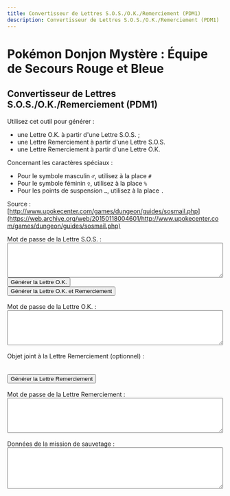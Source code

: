 ```yaml
---
title: Convertisseur de Lettres S.O.S./O.K./Remerciement (PDM1)
description: Convertisseur de Lettres S.O.S./O.K./Remerciement (PDM1)
---
```

# Pokémon Donjon Mystère : Équipe de Secours Rouge et Bleue
## Convertisseur de Lettres S.O.S./O.K./Remerciement (PDM1)
Utilisez cet outil pour générer :
- une Lettre O.K. à partir d'une Lettre S.O.S. ;
- une Lettre Remerciement à partir d'une Lettre S.O.S.
- une Lettre Remerciement à partir d'une Lettre O.K.

Concernant les caractères spéciaux :
- Pour le symbole masculin `♂`, utilisez à la place `#`
- Pour le symbole féminin `♀`, utilisez à la place `%`
- Pour les points de suspension `…`, utilisez à la place `.`

Source : [http://www.upokecenter.com/games/dungeon/guides/sosmail.php](https://web.archive.org/web/20150118004601/http://www.upokecenter.com/games/dungeon/guides/sosmail.php)

<script src="/assets/js/tools/PMD1/items-fr.js">
</script>
<script src="/assets/js/tools/PMD1/pokemon-fr.js">
</script>
<script type="text/javascript">
    let PasswordTooShort="Le mot de passe est incorrect car il contient moins de cinquente-quatre caractères. Ressaisissez-le tel qu'il apparaît dans le jeu puis réessayez."
    let NoPassword="Aucun mot de passe n'a été entré."
    let InvalidPasswordLong="Le mot de passe est incorrect. Ressaisissez-le puis réessayez."
    let NotSOSMail="Le mot de passe saisi n'est pas celui d'une Lettre S.O.S."
    let NotAOKMail="Le mot de passe saisi n'est pas celui d'une Lettre O.K."
    let SOSMailEnteredInAOK="Le mot de passe saisi semble être celui d'une Lettre S.O.S. et non d'une Lettre O.K.  Voulez-vous générer une Lettre O.K. à partir de ce mot de passe ? Si oui, sélectionnez OK."
    let AOKMailEnteredInSOS="Le mot de passe saisi semble être celui d'une Lettre O.K. et non d'une Lettre S.O.S.  Voulez-vous générer une Lettre Remeciement à partir de ce mot de passe ? Si oui, sélectionnez OK."
    let BasementFloor="E. -XX"
    let AboveGroundFloor="E. XX"
    let InvalidPassword="Le mot de passe est incorrect."
    let DifficultyLine="Difficulté :"
    let IDLine="ID :"
    let PlaceLine="Lieu :"
    let ClientLine="Client :"
    let RescueChancesLine="Possibilités de sauvetage restantes :"
</script>
<script src="/assets/js/tools/PMD1/sosmail.js">
</script>
<script src="/assets/js/tools/PMD1/diff.js">
</script>
<script type="text/javascript">
  //<![CDATA[

  let AboveGround=[
    0,0,1,1,0,1,1,1,0,1,1,1,1,1,1,0,0,1,1,0,0,0,
    1,0,0,0,0,0,0,1,0,1,0,1,1,1,0,1,0,0,0,0,0,0,
    0,0,0,0,0,0,0,0,0,1,0,0,0,0,1,0,1,0,1,0
  ]
  function IsAboveGround(d){
    if(d>=AboveGround.length)return 1
    return AboveGround[d]
  }
  function showitems(name){
    document.write("<select id=\""+name+"\">");
    for(let i=0;i<items.length;i++){
      document.write("<option value=\"\">"+items[i]+" ["+i.toString(16)+"]</option>");
    }
    document.write("</select>");
  }
  function showpokemon(name){
    document.write("<select id=\""+name+"\">");
    for(let i=0;i<pokemon.length;i++){
      document.write("<option value=\"\">"+pokemon[i]+"</option>");
    }
    document.write("</select>");
  }
  let debug=0
  function entrytopass(x){
    x=x.replace(/[\n\s\r\'\"]/g,"")
      .replace(/[\u2642]/g,"#")
      .replace(/[\u2640]/g,"%")
      .replace(/[\{\(\[]m([a\u00e2]le?)?[\)\]\}]/gi,"#")
      .replace(/[\{\(\[]f(em(ale|elle)?)?[\)\]\}]/gi,"%")
      .replace(/[\{\(\[]w(eib(l(ich)?)?)?[\)\]\}]/gi,"%")
      .replace(/[\{\(\[]m(acho)?[\)\]\}]/gi,"#")
      .replace(/[\{\(\[]h(em(bra)?)?[\)\]\}]/gi,"%")
      .replace(/[\{\(\[]m[a\u00e4\u00c4]nn(l(ich)?)?[\)\]\}]/gi,"#")
      .replace(/[\{\(\[]\.\.?\.?[\)\]\}]/g,".")
      .replace(/[\{\(\[][\u2026][\)\]\}]/g,".")
      .replace(/[\u2026]/g,".")
      .toUpperCase()
    testx=x.replace(/\.\.\./g,".")
    if(testx.length==54)
      x=testx
      return x
  }
  function formatpass(x){
    x=entrytopass(x)
    return x.substr(0,5)+" "
      +x.substr(5,8)+" "
      +x.substr(13,5)+"\r\n"
      +x.substr(18,5)+" "
      +x.substr(23,8)+" "
      +x.substr(31,5)+"\r\n"
      +x.substr(36,5)+" "
      +x.substr(41,8)+" "
      +x.substr(49,5)+"\r\n"
  }
  let baditems="EDEEEFB1E924D8D2B0DC323334C2ECF0"
  function option(x){
    return parseInt(x.value)
  }
  function isbaditem(x){
    if(x>=0xF0)return 0
    for(let i=0;i<baditems.length/2;i++){
      if(x==c2c(baditems,i))
        return 1
        }
    return 0
  }
  function showrewards(name){
    document.write("<select id=\""+name+"\">");
    for(let i=0;i<items.length;i++){
      if(!isbaditem(i)){
        document.write("<option value=\""+i+"\">"+items[i]
                       //      +" ["+i.toString(16)+"]"
                       +"</option>");
      }
    }
    document.write("</select>");
  }
  function decodemission(pass){
    let diffstring="EDCBAS*"
    let client=pass[12]|(pass[13]<<8)
    let clientname=""
    for(let i=0;i<10;i++){
      if(pass[20+i]==0)break
      clientname+=String.fromCharCode(pass[20+i])
        }
    let clientstr=ClientLine+" "+clientname+" ("+pokemon[client]+")"
    let placestr=PlaceLine+" "+dungeons[pass[4]]+" "
    if(IsAboveGround(pass[4]))
      placestr+=AboveGroundFloor.replace("XX",pass[5])
      else
        placestr+=BasementFloor.replace("XX",pass[5])
        let id=pass[16]|(pass[17]<<8)
        let idstr=IDLine+" "+(id%10000)+"\r\n"
        +RescueChancesLine+" "+pass[44]+"\r\n"
        +DifficultyLine+" "+diffstring.charAt(GetDifficulty(0,pass[4],pass[5]))
        return clientstr+"\r\n"+placestr+"\r\n"+idstr+"\r\n"
  }
  function genmailex(mail,flags,mailtype){
    let pass=[]
    let x=entrytopass(mail)
    if(x.length==0){
      alert(NoPassword)
      return 0
    }
    if(x.length<54){
      alert(PasswordTooShort)
      return 0
    }
    if(!convertpass(x,pass)){
      alert(InvalidPasswordLong)
      return 0
    }
    else if(pass[0]!=mailtype) {
      if(mailtype==1){
        if(pass[0]==4){
          if(confirm(AOKMailEnteredInSOS)){
            flags=2;
            document.getElementById("aok").value=formatpass(x);
          }
          else {
            return 0;
          }
        }
        else {
          alert(NotSOSMail)
          return 0
        }
      }
      else if(mailtype==4){
        if(pass[0]==1){
          if(confirm(SOSMailEnteredInAOK)){
            flags=1;
            document.getElementById("sos").value=formatpass(x);
          }
          else {
            return 0;
          }
        }
        else {
          alert(NotAOKMail)
          return 0
        }
      }
    }
    document.getElementById("mission").value=decodemission(pass)
    if(flags&1){
      pass[0]=4//A-OK mail ID
      pass[40]=pass[36]
      pass[41]=pass[37]
      pass[42]=pass[38]
      pass[43]=pass[39]
      pass[44]=pass[44]-1//rescue chances left
      //works even if line below is commented out
      document.getElementById("aok").value=formatpass(datatopass(pass))
    }
    if(flags&2){
      let itemidx=option(document.getElementById("item"))
      pass[0]=5//Thank-You mail ID
      if(itemidx){
        pass[33]=1
        pass[34]=itemidx&0xFF
        pass[35]=(itemidx>>8)&0xFF
      }
      document.getElementById("ty").value=formatpass(datatopass(pass))
    }
    return 1
  }
  function genaok(){
    if(genmailex(document.getElementById("sos").value,1,1)){
      document.getElementById("sos").value=formatpass(document.getElementById("sos").value)
    }
  }
  function genaokty(){
    if(genmailex(document.getElementById("sos").value,3,1)){
      document.getElementById("sos").value=formatpass(document.getElementById("sos").value)
    }
  }
  function genty(){
    if(genmailex(document.getElementById("aok").value,2,4)){
      document.getElementById("aok").value=formatpass(document.getElementById("aok").value)
    }
  }
  function decsos(){
    let x=entrytopass(document.getElementById("sos").value)
    let pass=[]
    if(!convertpass(x,pass)){
      alert(InvalidPassword)
    }
    else {
      x=datatopass(pass)
      document.getElementById("sos").value=formatpass(x)
      if(debug){
        document.getElementById("data").value=tostr(pass)
      }
    }
  }
  function encsos(){
    let pass=document.getElementById("data").value.split(",")
    for(let i=0;i<pass.length;i++){
      pass[i]=parseInt(pass[i],16)
    }
    x=datatopass(pass)
    document.getElementById("sos").value=formatpass(x)
    if(debug){
      document.getElementById("data").value=tostr(pass)
    }
  }
  //]]>
</script>

<p>Mot de passe de la Lettre S.O.S. :
    <br>
    <textarea id="sos" cols="60" rows="5"></textarea>
    <br>
    <script type="text/javascript">
        /*
            if(debug){
                document.write(&#039;<input type="button" value="Décoder la Lettre S.O.S." onclick="decsos()"/><br>&#039;)
                document.write(&#039;<textarea id="data" cols="60" rows="5"></textarea><br>&#039;)
                document.write(&#039;<input type="button" value="Encoder la Lettre S.O.S." onclick="encsos()"/><br>&#039;)
            }
        */
    </script>
    <input type="button" value="Générer la Lettre O.K." onclick="genaok()" />
    <br>
    <input type="button" value="Générer la Lettre O.K. et Remerciement" onclick="genaokty()" />
    <br>
    <br>
    Mot de passe de la Lettre O.K. :
    <br>
    <textarea id="aok" cols="60" rows="5"></textarea>
    <br>
    <br>
    Objet joint à la Lettre Remerciement (optionnel) :
    <br>
    <script type="text/javascript">
        showrewards("items")
    </script>
    <br>
    <br>
    <input type="button" value="Générer la Lettre Remerciement" onclick="genty()" />
    <br>
    <br>
    Mot de passe de la Lettre Remerciement :
    <br>
    <textarea id="ty" cols="60" rows="5"></textarea>
    <br>
    <br>
    Données de la mission de sauvetage :
    <br>
    <textarea id="mission" cols="60" rows="6"></textarea>
</p>
